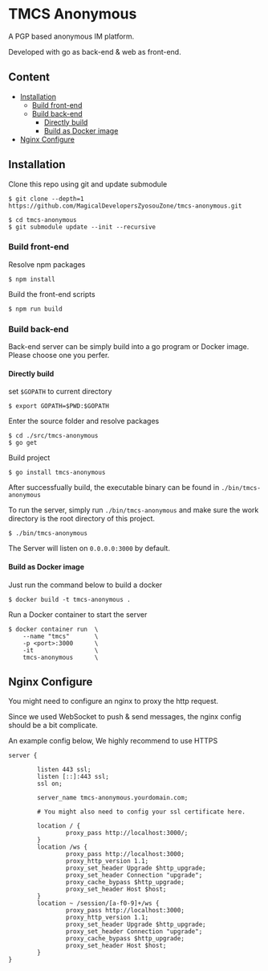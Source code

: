 # TMCS Anonymous

A PGP based anonymous IM platform.

Developed with go as back-end & web as front-end. 

## Content
- [Installation](#installation)
  - [Build front-end](#build-front-end)
  - [Build back-end](#build-back-end)
    - [Directly build](#directly-build)
    - [Build as Docker image](#Build-as-Docker-image)
- [Nginx Configure](#Nginx-Configure)

## Installation

Clone this repo using git and update submodule
```shell
$ git clone --depth=1 https://github.com/MagicalDevelopersZyosouZone/tmcs-anonymous.git

$ cd tmcs-anonymous
$ git submodule update --init --recursive
```

### Build front-end
Resolve npm packages
```shell
$ npm install
```

Build the front-end scripts
```shell
$ npm run build
```

### Build back-end

Back-end server can be simply build into a go program or Docker image. Please choose one you perfer.

#### Directly build

set `$GOPATH` to current directory
```shell
$ export GOPATH=$PWD:$GOPATH
```

Enter the source folder and resolve packages
```shell
$ cd ./src/tmcs-anonymous
$ go get
```

Build project
```shell
$ go install tmcs-anonymous
```

After successfually build, the executable binary can be found in `./bin/tmcs-anonymous`

To run the server, simply run `./bin/tmcs-anonymous` and make sure the work directory is the root directory of this project.
```shell
$ ./bin/tmcs-anonymous
```

The Server will listen on `0.0.0.0:3000` by default.

#### Build as Docker image

Just run the command below to build a docker
```shell
$ docker build -t tmcs-anonymous .
```

Run a Docker container to start the server
```shell
$ docker container run  \
    --name "tmcs"       \
    -p <port>:3000      \
    -it                 \
    tmcs-anonymous      \
```

## Nginx Configure

You might need to configure an nginx to proxy the http request. 

Since we used WebSocket to push & send messages, the nginx config should be a bit complicate.

An example config below, We highly recommend to use HTTPS

```nginx
server {

        listen 443 ssl;
        listen [::]:443 ssl;
        ssl on;

        server_name tmcs-anonymous.yourdomain.com;

        # You might also need to config your ssl certificate here.

        location / {
                proxy_pass http://localhost:3000/;
        }
        location /ws {
                proxy_pass http://localhost:3000;
                proxy_http_version 1.1;
                proxy_set_header Upgrade $http_upgrade;
                proxy_set_header Connection "upgrade";
                proxy_cache_bypass $http_upgrade;
                proxy_set_header Host $host;
        }
        location ~ /session/[a-f0-9]+/ws {
                proxy_pass http://localhost:3000;
                proxy_http_version 1.1;
                proxy_set_header Upgrade $http_upgrade;
                proxy_set_header Connection "upgrade";
                proxy_cache_bypass $http_upgrade;
                proxy_set_header Host $host;
        }
}
```
